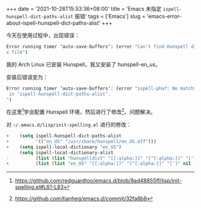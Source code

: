 +++
date = '2021-10-28T15:53:36+08:00'
title = 'Emacs 未指定 `ispell-hunspell-dict-paths-alist` 报错'
tags = ['Emacs']
slug = 'emacs-error-about-ispell-hunspell-dict-paths-alist'
+++

今天在使用过程中，出现错误：

```sh
Error running timer ‘auto-save-buffers’: (error "Can’t find Hunspell dictionary with a .aff affi\
x file")
```

我的 Arch Linux 已安装 Hunspell，我又安装了 hunspell-en_us。

安装后错误变为：

```sh
Error running timer ‘auto-save-buffers’: (error "ispell-phaf: No matching entry for hunspelldict\
 in ‘ispell-hunspell-dict-paths-alist’.
")
```

在这里[^1]学会配置 Hunspell 环境，然后进行了修改[^2]，问题解决。

对 `~/.emacs.d/lisp/init-spelling.el` 进行的修改：

```el
+    (setq ispell-hunspell-dict-paths-alist
+          '(("en_US" "/usr/share/hunspell/en_US.aff")))
+    (setq ispell-local-dictionary "en_US")
     (setq ispell-local-dictionary-alist
-          (list (list "hunspelldict" "[[:alpha:]]" "[^[:alpha:]]" "[']" nil (list "-d" my-default-spell-check-language) nil 'utf-8)))
+          (list (list "en_US" "[[:alpha:]]" "[^[:alpha:]]" "[']" nil (list "-d" my-default-spell-check-language) nil 'utf-8)))
```

[^1]: https://github.com/redguardtoo/emacs.d/blob/8ad48855ff/lisp/init-spelling.el#L61-L83
[^2]: https://github.com/tianheg/emacs.d/commit/32fa8b8